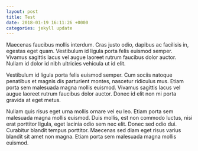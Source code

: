 ```yaml
---
layout: post
title: Test
date: 2018-01-19 16:11:26 +0000
categories: jekyll update
---
```

Maecenas faucibus mollis interdum. Cras justo odio, dapibus ac facilisis in, egestas eget quam. Vestibulum id ligula porta felis euismod semper. Vivamus sagittis lacus vel augue laoreet rutrum faucibus dolor auctor. Nullam id dolor id nibh ultricies vehicula ut id elit.

Vestibulum id ligula porta felis euismod semper. Cum sociis natoque penatibus et magnis dis parturient montes, nascetur ridiculus mus. Etiam porta sem malesuada magna mollis euismod. Vivamus sagittis lacus vel augue laoreet rutrum faucibus dolor auctor. Donec id elit non mi porta gravida at eget metus.

Nullam quis risus eget urna mollis ornare vel eu leo. Etiam porta sem malesuada magna mollis euismod. Duis mollis, est non commodo luctus, nisi erat porttitor ligula, eget lacinia odio sem nec elit. Donec sed odio dui. Curabitur blandit tempus porttitor. Maecenas sed diam eget risus varius blandit sit amet non magna. Etiam porta sem malesuada magna mollis euismod.